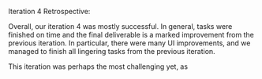 Iteration 4 Retrospective:

Overall, our iteration 4 was mostly successful. In general, tasks were finished on time and the final deliverable is a marked improvement from the previous iteration. 
In particular, there were many UI improvements, and we managed to finish all lingering tasks from the previous iteration.

This iteration was perhaps the most challenging yet, as 
